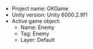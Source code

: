 <!-- UNITY CODE ASSIST INSTRUCTIONS START -->
- Project name: GKGame
- Unity version: Unity 6000.2.9f1
- Active game object:
  - Name: Enemy
  - Tag: Enemy
  - Layer: Default
<!-- UNITY CODE ASSIST INSTRUCTIONS END -->